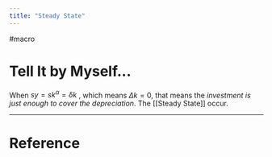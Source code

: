 ```yaml
---
title: "Steady State"
---
```


#macro 

# Tell It by Myself...

When $sy=sk^\alpha = \delta k$ , which means $\Delta k= 0$, that means the *investment is just enough to cover the depreciation*. The [[Steady State]] occur.

---



# Reference 


